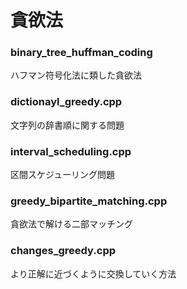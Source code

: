 # 貪欲法

### binary_tree_huffman_coding<br>
ハフマン符号化法に類した貪欲法
### dictionayl_greedy.cpp<br>
文字列の辞書順に関する問題
### interval_scheduling.cpp<br>
区間スケジューリング問題
### greedy_bipartite_matching.cpp<br>
貪欲法で解ける二部マッチング
### changes_greedy.cpp<br>
より正解に近づくように交換していく方法